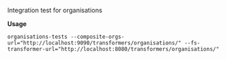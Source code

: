 Integration test for organisations

**Usage**

```organisations-tests --composite-orgs-url="http://localhost:9090/transformers/organisations/" --fs-transformer-url="http://localhost:8080/transformers/organisations/"```

